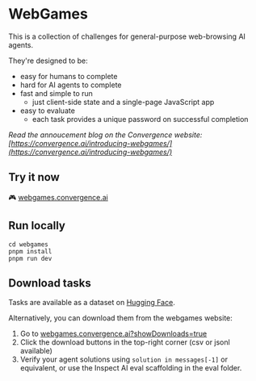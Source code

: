 # WebGames

This is a collection of challenges for general-purpose web-browsing AI agents.

They're designed to be:

- easy for humans to complete
- hard for AI agents to complete
- fast and simple to run
  - just client-side state and a single-page JavaScript app
- easy to evaluate
  - each task provides a unique password on successful completion

_Read the annoucement blog on the Convergence website: [https://convergence.ai/introducing-webgames/](https://convergence.ai/introducing-webgames/)_

## Try it now

🎮 [webgames.convergence.ai](https://webgames.convergence.ai)

## Run locally

```
cd webgames
pnpm install
pnpm run dev
```

## Download tasks

Tasks are available as a dataset on [Hugging Face](https://huggingface.co/datasets/convergence-ai/webgames).

Alternatively, you can download them from the webgames website:

1. Go to [webgames.convergence.ai?showDownloads=true](https://webgames.convergence.ai?showDownloads=true)
2. Click the download buttons in the top-right corner (csv or jsonl available)
3. Verify your agent solutions using `solution in messages[-1]` or equivalent, or use the Inspect AI eval scaffolding in the eval folder.
